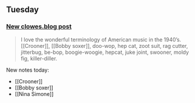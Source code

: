## Tuesday

### [New clowes.blog post](https://clowes.blog/2024/07/09/i-love-the.html)

> I love the wonderful terminology of American music in the 1940’s. [[Crooner]], [[Bobby soxer]], doo-wop, hep cat, zoot suit, rag cutter, jitterbug, be-bop, boogie-woogie, hepcat, juke joint, swooner, moldy fig, killer-diller.

New notes today:
- [[Crooner]]
- [[Bobby soxer]]
- [[Nina Simone]]